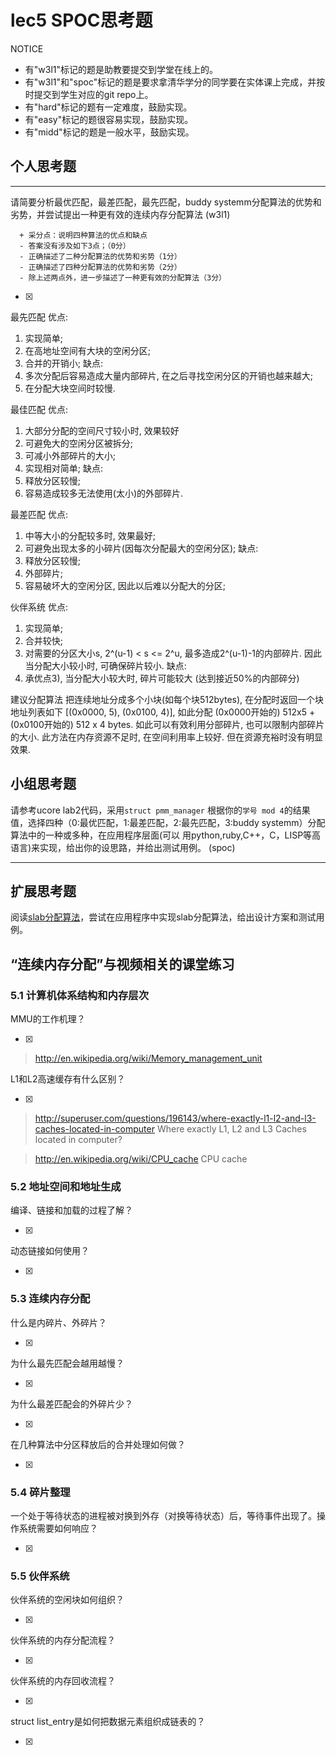 # lec5 SPOC思考题


NOTICE
- 有"w3l1"标记的题是助教要提交到学堂在线上的。
- 有"w3l1"和"spoc"标记的题是要求拿清华学分的同学要在实体课上完成，并按时提交到学生对应的git repo上。
- 有"hard"标记的题有一定难度，鼓励实现。
- 有"easy"标记的题很容易实现，鼓励实现。
- 有"midd"标记的题是一般水平，鼓励实现。


## 个人思考题
---

请简要分析最优匹配，最差匹配，最先匹配，buddy systemm分配算法的优势和劣势，并尝试提出一种更有效的连续内存分配算法 (w3l1)
```
  + 采分点：说明四种算法的优点和缺点
  - 答案没有涉及如下3点；（0分）
  - 正确描述了二种分配算法的优势和劣势（1分）
  - 正确描述了四种分配算法的优势和劣势（2分）
  - 除上述两点外，进一步描述了一种更有效的分配算法（3分）
 ```
- [x]  

最先匹配
优点:
1) 实现简单;
2) 在高地址空间有大块的空闲分区;
3) 合并的开销小;
缺点:
1) 多次分配后容易造成大量内部碎片, 在之后寻找空闲分区的开销也越来越大;
2) 在分配大块空间时较慢.

最佳匹配
优点:
1) 大部分分配的空间尺寸较小时, 效果较好
2) 可避免大的空闲分区被拆分;
3) 可减小外部碎片的大小;
4) 实现相对简单;
缺点:
1) 释放分区较慢;
2) 容易造成较多无法使用(太小)的外部碎片.

最差匹配
优点:
1) 中等大小的分配较多时, 效果最好;
2) 可避免出现太多的小碎片(因每次分配最大的空闲分区);
缺点:
1) 释放分区较慢;
2) 外部碎片;
3) 容易破坏大的空闲分区, 因此以后难以分配大的分区;

伙伴系统
优点:
1) 实现简单;
2) 合并较快;
3) 对需要的分区大小s, 2^(u-1) < s <= 2^u, 最多造成2^(u-1)-1的内部碎片. 因此当分配大小较小时, 可确保碎片较小.
缺点:
1) 承优点3), 当分配大小较大时, 碎片可能较大 (达到接近50%的内部碎分)

建议分配算法
把连续地址分成多个小块(如每个块512bytes), 在分配时返回一个块地址列表如下
[(0x0000, 5), (0x0100, 4)], 如此分配 (0x0000开始的) 512x5 + (0x0100开始的) 512 x 4 bytes. 如此可以有效利用分部碎片, 也可以限制内部碎片的大小. 此方法在内存资源不足时, 在空间利用率上较好. 但在资源充裕时没有明显效果.


## 小组思考题

请参考ucore lab2代码，采用`struct pmm_manager` 根据你的`学号 mod 4`的结果值，选择四种（0:最优匹配，1:最差匹配，2:最先匹配，3:buddy systemm）分配算法中的一种或多种，在应用程序层面(可以 用python,ruby,C++，C，LISP等高语言)来实现，给出你的设思路，并给出测试用例。 (spoc)

--- 

## 扩展思考题

阅读[slab分配算法](http://en.wikipedia.org/wiki/Slab_allocation)，尝试在应用程序中实现slab分配算法，给出设计方案和测试用例。

## “连续内存分配”与视频相关的课堂练习

### 5.1 计算机体系结构和内存层次
MMU的工作机理？

- [x]  

>  http://en.wikipedia.org/wiki/Memory_management_unit

L1和L2高速缓存有什么区别？

- [x]  

>  http://superuser.com/questions/196143/where-exactly-l1-l2-and-l3-caches-located-in-computer
>  Where exactly L1, L2 and L3 Caches located in computer?

>  http://en.wikipedia.org/wiki/CPU_cache
>  CPU cache

### 5.2 地址空间和地址生成
编译、链接和加载的过程了解？

- [x]  

>  

动态链接如何使用？

- [x]  

>  


### 5.3 连续内存分配
什么是内碎片、外碎片？

- [x]  

>  

为什么最先匹配会越用越慢？

- [x]  

>  

为什么最差匹配会的外碎片少？

- [x]  

>  

在几种算法中分区释放后的合并处理如何做？

- [x]  

>  

### 5.4 碎片整理
一个处于等待状态的进程被对换到外存（对换等待状态）后，等待事件出现了。操作系统需要如何响应？

- [x]  

>  

### 5.5 伙伴系统
伙伴系统的空闲块如何组织？

- [x]  

>  

伙伴系统的内存分配流程？

- [x]  

>  

伙伴系统的内存回收流程？

- [x]  

>  

struct list_entry是如何把数据元素组织成链表的？

- [x]  

>  



